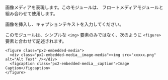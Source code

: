 画像メディアを表現します。このモジュールは、 フロートメディアモジュールと組み合わせて使用します。

画像を挿入し、キャプションテキストを入力してください。

このモジュールは、シンプルな `<img>` 要素のみではなく、次のように `<figure>` 要素と合わせて記述されます。

```
<figure class="px2-embedded-media">
  <div class="px2-embedded-media__image-media"><img src="xxxxx.png" alt="Alt Text" /></div>
  <figcaption class="px2-embedded-media__caption">Image Caption</figcaption>
</figure>
```
